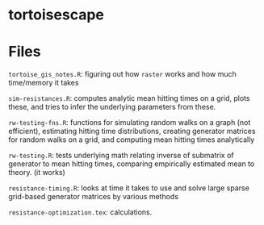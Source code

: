 tortoisescape
=============


Files
=====


`tortoise_gis_notes.R`: figuring out how `raster` works and how much time/memory it takes

`sim-resistances.R`: computes analytic mean hitting times on a grid, plots these, and tries to infer the underlying parameters from these.

`rw-testing-fns.R`: functions for simulating random walks on a graph (not efficient), estimating hitting time distributions, creating generator matrices for random walks on a grid, and computing mean hitting times analytically

`rw-testing.R`: tests underlying math relating inverse of submatrix of generator to mean hitting times, comparing empirically estimated mean to theory. (it works)

`resistance-timing.R`: looks at time it takes to use and solve large sparse grid-based generator matrices by various methods

`resistance-optimization.tex`: calculations.
